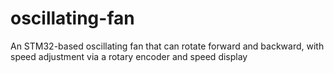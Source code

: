 # oscillating-fan
An STM32-based oscillating fan that can rotate forward and backward, with speed adjustment via a rotary encoder and speed display
